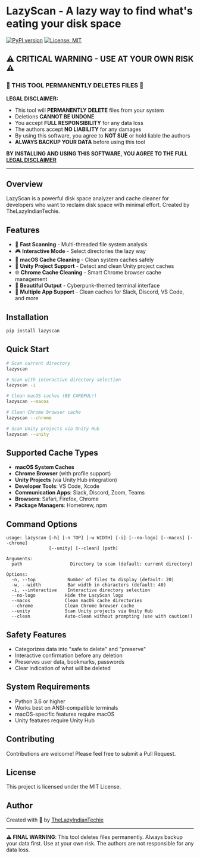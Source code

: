 # LazyScan - A lazy way to find what's eating your disk space

[![PyPI version](https://badge.fury.io/py/lazyscan.svg)](https://badge.fury.io/py/lazyscan)
[![License: MIT](https://img.shields.io/badge/License-MIT-yellow.svg)](https://opensource.org/licenses/MIT)

## ⚠️ CRITICAL WARNING - USE AT YOUR OWN RISK ⚠️

### 🚨 THIS TOOL PERMANENTLY DELETES FILES 🚨

**LEGAL DISCLAIMER:**
- This tool will **PERMANENTLY DELETE** files from your system
- Deletions **CANNOT BE UNDONE**
- You accept **FULL RESPONSIBILITY** for any data loss
- The authors accept **NO LIABILITY** for any damages
- By using this software, you agree to **NOT SUE** or hold liable the authors
- **ALWAYS BACKUP YOUR DATA** before using this tool

**BY INSTALLING AND USING THIS SOFTWARE, YOU AGREE TO THE FULL [LEGAL DISCLAIMER](https://github.com/TheLazyIndianTechie/lazyscan/blob/main/DISCLAIMER.md)**

---

## Overview

LazyScan is a powerful disk space analyzer and cache cleaner for developers who want to reclaim disk space with minimal effort. Created by TheLazyIndianTechie.

## Features

- 🚀 **Fast Scanning** - Multi-threaded file system analysis
- 🎮 **Interactive Mode** - Select directories the lazy way
- 🧹 **macOS Cache Cleaning** - Clean system caches safely
- 🎯 **Unity Project Support** - Detect and clean Unity project caches
- 🌐 **Chrome Cache Cleaning** - Smart Chrome browser cache management
- 🎨 **Beautiful Output** - Cyberpunk-themed terminal interface
- 💾 **Multiple App Support** - Clean caches for Slack, Discord, VS Code, and more

## Installation

```bash
pip install lazyscan
```

## Quick Start

```bash
# Scan current directory
lazyscan

# Scan with interactive directory selection
lazyscan -i

# Clean macOS caches (BE CAREFUL!)
lazyscan --macos

# Clean Chrome browser cache
lazyscan --chrome

# Scan Unity projects via Unity Hub
lazyscan --unity
```

## Supported Cache Types

- **macOS System Caches**
- **Chrome Browser** (with profile support)
- **Unity Projects** (via Unity Hub integration)
- **Developer Tools**: VS Code, Xcode
- **Communication Apps**: Slack, Discord, Zoom, Teams
- **Browsers**: Safari, Firefox, Chrome
- **Package Managers**: Homebrew, npm

## Command Options

```
usage: lazyscan [-h] [-n TOP] [-w WIDTH] [-i] [--no-logo] [--macos] [--chrome]
                [--unity] [--clean] [path]

Arguments:
  path                  Directory to scan (default: current directory)

Options:
  -n, --top            Number of files to display (default: 20)
  -w, --width          Bar width in characters (default: 40)
  -i, --interactive    Interactive directory selection
  --no-logo           Hide the LazyScan logo
  --macos             Clean macOS cache directories
  --chrome            Clean Chrome browser cache
  --unity             Scan Unity projects via Unity Hub
  --clean             Auto-clean without prompting (use with caution!)
```

## Safety Features

- Categorizes data into "safe to delete" and "preserve"
- Interactive confirmation before any deletion
- Preserves user data, bookmarks, passwords
- Clear indication of what will be deleted

## System Requirements

- Python 3.6 or higher
- Works best on ANSI-compatible terminals
- macOS-specific features require macOS
- Unity features require Unity Hub

## Contributing

Contributions are welcome! Please feel free to submit a Pull Request.

## License

This project is licensed under the MIT License.

## Author

Created with 💜 by [TheLazyIndianTechie](https://github.com/TheLazyIndianTechie)

---

**⚠️ FINAL WARNING**: This tool deletes files permanently. Always backup your data first. Use at your own risk. The authors are not responsible for any data loss.
